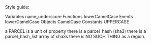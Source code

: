 

Style guide:

Variables name_underscore
Functions lowerCamelCase
Events lowerCamelCase
Objects CamelCase
Constants UPPERCASE

a PARCEL is a unit of property
there is a parcel_hash (sha3)
there is a parcel_hash_list array of sha3s
there is NO SUCH THING as a region.  
